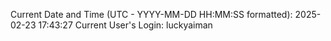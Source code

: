 Current Date and Time (UTC - YYYY-MM-DD HH:MM:SS formatted): 2025-02-23 17:43:27
Current User's Login: luckyaiman
